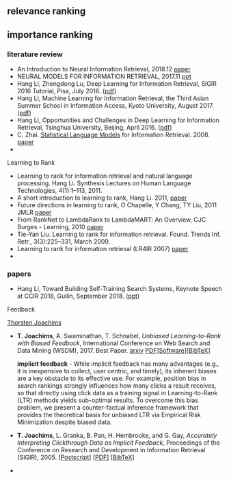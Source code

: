 ## relevance ranking

## importance ranking

### literature review

- An Introduction to Neural Information Retrieval, 2018.12 [paper](https://www.microsoft.com/en-us/research/publication/introduction-neural-information-retrieval/)
- NEURAL MODELS FOR INFORMATION RETRIEVAL, 2017.11 [ppt](https://www.microsoft.com/en-us/research/uploads/prod/2018/04/NeuralIR-Nov2017.pdf) 
- Hang Li, Zhengdong Lu, Deep Learning for Information Retrieval, SIGIR 2016 Tutorial, Pisa, July 2016. ([pdf](http://www.hangli-hl.com/uploads/3/4/4/6/34465961/deep_learning_for_information_retrieval.pdf))
- Hang Li, Machine Learning for Information Retrieval, the Third Asian Summer School in Information Access, Kyoto University, August 2017. ([pdf](http://www.hangli-hl.com/uploads/3/4/4/6/34465961/machine_learning_for_information_retrieval_-_kyoto.pdf))
- Hang Li, Opportunities and Challenges in Deep Learning for Information Retrieval, Tsinghua University,  Beijing, April 2016. ([pdf](http://www.hangli-hl.com/uploads/3/4/4/6/34465961/tsinghua_opportunities_and_challenges_in_deep_learning_for_information_retrieval.pdf))
- C. Zhai. <u>Statistical Language Models</u> for Information Retrieval. 2008. [paper](http://sifaka.cs.uiuc.edu/czhai/pub/slmir-now.pdf) 
- 

Learning to Rank

+ Learning to rank for information retrieval and natural language processing. Hang Li. Synthesis Lectures on Human Language Technologies, 4(1):1–113, 2011.
+ A short introduction to learning to rank, Hang Li. 2011, [paper](https://www.jstage.jst.go.jp/article/transinf/E94.D/10/E94.D_10_1854/_pdf) 
+ Future directions in learning to rank, O Chapelle, Y Chang, TY Liu, 2011 JMLR [paper](http://proceedings.mlr.press/v14/chapelle11b/chapelle11b.pdf) 
+ From RankNet to LambdaRank to LambdaMART: An Overview, CJC Burges - Learning, 2010 [paper](https://www.microsoft.com/en-us/research/publication/from-ranknet-to-lambdarank-to-lambdamart-an-overview/) 
+ Tie-Yan Liu. Learning to rank for information retrieval. Found. Trends Inf. Retr., 3(3):225–331, March 2009.
+ Learning to rank for information retrieval (LR4IR 2007)  [paper](http://www.sigir.org/files/forum/2007D/2007d_sigirforum_joachims.pdf) 
+ 




### papers

- Hang Li, Toward Building Self-Training Search Systems, Keynote Speech at CCIR 2018, Guilin, September 2018.  ([ppt](http://www.hangli-hl.com/uploads/3/4/4/6/34465961/unbiased_learning_to_rank.pptx)) 



Feedback

[Thorsten Joachims](http://www.cs.cornell.edu/people/tj/)

- **T. Joachims**, A. Swaminathan, T. Schnabel, *Unbiased Learning-to-Rank with Biased Feedback*, International Conference on Web Search and Data Mining (WSDM), 2017. Best Paper. [arxiv](https://arxiv.org/abs/1608.04468) 
  [PDF](http://www.cs.cornell.edu/people/tj/publications/joachims_etal_17a.pdf)][Software](http://www.cs.cornell.edu/People/tj/svm_light/svm_proprank.html)][[BibTeX](http://www.cs.cornell.edu/people/tj/publications/joachims.bib)] 

  **implicit feedback** - While implicit feedback has many advantages (e.g., it is inexpensive to collect, user centric, and timely), its inherent biases are a key obstacle to its effective use. For example, position bias in search rankings strongly influences how many clicks a result receives, so that directly using click data as a training signal in Learning-to-Rank (LTR) methods yields sub-optimal results. To overcome this bias problem, we present a counter-factual inference framework that provides the theoretical basis for unbiased LTR via Empirical Risk Minimization despite biased data.

- **T. Joachims**, L. Granka, B. Pan, H. Hembrooke, and G. Gay, *Accurately Interpreting Clickthrough Data as Implicit Feedback*, Proceedings of the Conference on Research and Development in Information Retrieval (SIGIR), 2005. [[Postscript\]](http://www.cs.cornell.edu/people/tj/publications/joachims_etal_05a.ps.gz) [[PDF\]](http://www.cs.cornell.edu/people/tj/publications/joachims_etal_05a.pdf) [[BibTeX](http://www.cs.cornell.edu/people/tj/publications/joachims.bib)] 

- 

